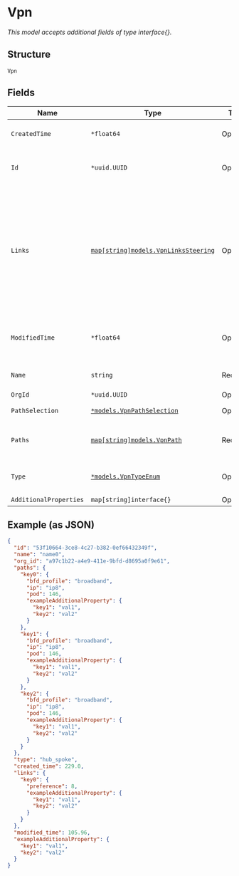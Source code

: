 
# Vpn

*This model accepts additional fields of type interface{}.*

## Structure

`Vpn`

## Fields

| Name | Type | Tags | Description |
|  --- | --- | --- | --- |
| `CreatedTime` | `*float64` | Optional | when the object has been created, in epoch |
| `Id` | `*uuid.UUID` | Optional | Unique ID of the object instance in the Mist Organnization |
| `Links` | [`map[string]models.VpnLinksSteering`](../../doc/models/vpn-links-steering.md) | Optional | Gateways participating in mesh overlay by, on its vpn_path under wan port.<br>The steering behavior is defined at the overlay level.<br><br>Property Key is the Gateway Port name (e.g. `wan0`, `wan1`, `mpls`, ..) |
| `ModifiedTime` | `*float64` | Optional | when the object has been modified for the last time, in epoch |
| `Name` | `string` | Required | **Constraints**: *Minimum Length*: `1` |
| `OrgId` | `*uuid.UUID` | Optional | - |
| `PathSelection` | [`*models.VpnPathSelection`](../../doc/models/vpn-path-selection.md) | Optional | Only if `type`==`hub_spoke` |
| `Paths` | [`map[string]models.VpnPath`](../../doc/models/vpn-path.md) | Required | Only if `type`==`hub_spoke`. Property key is the VPN name |
| `Type` | [`*models.VpnTypeEnum`](../../doc/models/vpn-type-enum.md) | Optional | enum: `hub_spoke`, `mesh`<br>**Default**: `"hub_spoke"` |
| `AdditionalProperties` | `map[string]interface{}` | Optional | - |

## Example (as JSON)

```json
{
  "id": "53f10664-3ce8-4c27-b382-0ef66432349f",
  "name": "name0",
  "org_id": "a97c1b22-a4e9-411e-9bfd-d8695a0f9e61",
  "paths": {
    "key0": {
      "bfd_profile": "broadband",
      "ip": "ip8",
      "pod": 146,
      "exampleAdditionalProperty": {
        "key1": "val1",
        "key2": "val2"
      }
    },
    "key1": {
      "bfd_profile": "broadband",
      "ip": "ip8",
      "pod": 146,
      "exampleAdditionalProperty": {
        "key1": "val1",
        "key2": "val2"
      }
    },
    "key2": {
      "bfd_profile": "broadband",
      "ip": "ip8",
      "pod": 146,
      "exampleAdditionalProperty": {
        "key1": "val1",
        "key2": "val2"
      }
    }
  },
  "type": "hub_spoke",
  "created_time": 229.0,
  "links": {
    "key0": {
      "preference": 8,
      "exampleAdditionalProperty": {
        "key1": "val1",
        "key2": "val2"
      }
    }
  },
  "modified_time": 105.96,
  "exampleAdditionalProperty": {
    "key1": "val1",
    "key2": "val2"
  }
}
```

